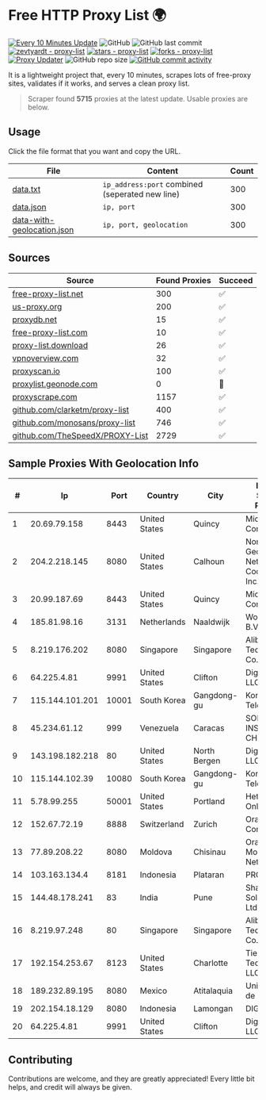 
# Free HTTP Proxy List 🌍

[![Every 10 Minutes Update](https://github.com/mertguvencli/http-proxy-list/actions/workflows/main.yml/badge.svg?branch=main)](https://github.com/mertguvencli/http-proxy-list/actions/workflows/main.yml)
![GitHub](https://img.shields.io/github/license/mertguvencli/http-proxy-list)
![GitHub last commit](https://img.shields.io/github/last-commit/mertguvencli/http-proxy-list)
[![zevtyardt - proxy-list](https://img.shields.io/static/v1?label=zevtyardt&message=proxy-list&color=blue&logo=github)](https://github.com/zevtyardt/proxy-list "Go to GitHub repo")
[![stars - proxy-list](https://img.shields.io/github/stars/zevtyardt/proxy-list?style=social)](https://github.com/zevtyardt/proxy-list)
[![forks - proxy-list](https://img.shields.io/github/forks/zevtyardt/proxy-list?style=social)](https://github.com/zevtyardt/proxy-list)
[![Proxy Updater](https://github.com/zevtyardt/proxy-list/workflows/Proxy%20Updater/badge.svg)](https://github.com/zevtyardt/proxy-list/actions?query=workflow:"Proxy+Updater")
![GitHub repo size](https://img.shields.io/github/repo-size/zevtyardt/proxy-list)
[![GitHub commit activity](https://img.shields.io/github/commit-activity/m/zevtyardt/proxy-list?logo=commits)](https://github.com/zevtyardt/proxy-list/commits/main)

It is a lightweight project that, every 10 minutes, scrapes lots of free-proxy sites, validates if it works, and serves a clean proxy list.

> Scraper found **5715** proxies at the latest update. Usable proxies are below.

## Usage

Click the file format that you want and copy the URL.

|File|Content|Count|
|----|-------|-----|
|[data.txt](https://raw.githubusercontent.com/mertguvencli/http-proxy-list/main/proxy-list/data.txt)|`ip_address:port` combined (seperated new line)|300|
|[data.json](https://raw.githubusercontent.com/mertguvencli/http-proxy-list/main/proxy-list/data.json)|`ip, port`|300|
|[data-with-geolocation.json](https://raw.githubusercontent.com/mertguvencli/http-proxy-list/main/proxy-list/data-with-geolocation.json)|`ip, port, geolocation`|300|

## Sources

|Source|Found Proxies|Succeed|
|------|-------------|-------|
|[free-proxy-list.net](https://free-proxy-list.net)|300|✅|
|[us-proxy.org](https://www.us-proxy.org)|200|✅|
|[proxydb.net](http://proxydb.net)|15|✅|
|[free-proxy-list.com](https://free-proxy-list.com/?page=&port=&type%5B%5D=http&type%5B%5D=https&up_time=0&search=Search)|10|✅|
|[proxy-list.download](https://www.proxy-list.download/HTTP)|26|✅|
|[vpnoverview.com](https://vpnoverview.com/privacy/anonymous-browsing/free-proxy-servers)|32|✅|
|[proxyscan.io](https://www.proxyscan.io)|100|✅|
|[proxylist.geonode.com](https://proxylist.geonode.com/api/proxy-list?limit=300&page=1&sort_by=lastChecked&sort_type=desc&protocols=http,https)|0|🚫|
|[proxyscrape.com](https://api.proxyscrape.com/v2/?request=displayproxies&protocol=http&timeout=10000&country=all&ssl=all&anonymity=all)|1157|✅|
|[github.com/clarketm/proxy-list](https://raw.githubusercontent.com/clarketm/proxy-list/master/proxy-list-raw.txt)|400|✅|
|[github.com/monosans/proxy-list](https://raw.githubusercontent.com/monosans/proxy-list/main/proxies/http.txt)|746|✅|
|[github.com/TheSpeedX/PROXY-List](https://raw.githubusercontent.com/TheSpeedX/PROXY-List/master/http.txt)|2729|✅|


## Sample Proxies With Geolocation Info

|#|Ip|Port|Country|City|Internet Service Provider|
|-|--|----|-------|----|-------------------------|
|1|20.69.79.158|8443|United States|Quincy|Microsoft Corporation|
|2|204.2.218.145|8080|United States|Calhoun|North Georgia Network Cooperative, Inc.|
|3|20.99.187.69|8443|United States|Quincy|Microsoft Corporation|
|4|185.81.98.16|3131|Netherlands|Naaldwijk|WorldStream B.V.|
|5|8.219.176.202|8080|Singapore|Singapore|Alibaba (US) Technology Co., Ltd.|
|6|64.225.4.81|9991|United States|Clifton|DigitalOcean, LLC|
|7|115.144.101.201|10001|South Korea|Gangdong-gu|Korea Telecom|
|8|45.234.61.12|999|Venezuela|Caracas|SOLUCIONES INSTALRED CH&C C.A.|
|9|143.198.182.218|80|United States|North Bergen|DigitalOcean, LLC|
|10|115.144.102.39|10080|South Korea|Gangdong-gu|Korea Telecom|
|11|5.78.99.255|50001|United States|Portland|Hetzner Online GmbH|
|12|152.67.72.19|8888|Switzerland|Zurich|Oracle Corporation|
|13|77.89.208.22|8080|Moldova|Chisinau|Orange Moldova Network|
|14|103.163.134.4|8181|Indonesia|Plataran|PROVITEL|
|15|144.48.178.241|83|India|Pune|Shah Infinite Solutions Pvt. Ltd.|
|16|8.219.97.248|80|Singapore|Singapore|Alibaba (US) Technology Co., Ltd.|
|17|192.154.253.67|8123|United States|Charlotte|Tier.Net Technologies LLC|
|18|189.232.89.195|8080|Mexico|Atitalaquia|Uninet S.A. de C.V.|
|19|202.154.18.129|8080|Indonesia|Lamongan|DIGITNET|
|20|64.225.4.81|9991|United States|Clifton|DigitalOcean, LLC|



## Contributing

Contributions are welcome, and they are greatly appreciated! Every
little bit helps, and credit will always be given.

